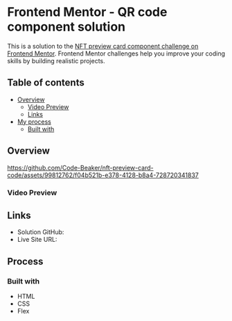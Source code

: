 # Frontend Mentor - QR code component solution

This is a solution to the [NFT preview card component challenge on Frontend Mentor](https://www.frontendmentor.io/challenges/nft-preview-card-component-SbdUL_w0U). Frontend Mentor challenges help you improve your coding skills by building realistic projects. 

## Table of contents

- [Overview](#overview)
  - [Video Preview](#video-preview)
  - [Links](#links)
- [My process](#my-process)
  - [Built with](#built-with)

## Overview


https://github.com/Code-Beaker/nft-preview-card-code/assets/99812762/f04b521b-e378-4128-b8a4-728720341837


### Video Preview


## Links

- Solution GitHub:
- Live Site URL:

## Process

### Built with

- HTML
- CSS
- Flex
